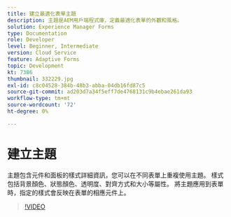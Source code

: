```yaml
---
title: 建立最適化表單主題
description: 主題是AEM用戶端程式庫，定義最適化表單的外觀和風格。
solution: Experience Manager Forms
type: Documentation
role: Developer
level: Beginner, Intermediate
version: Cloud Service
feature: Adaptive Forms
topic: Development
kt: 7386
thumbnail: 332229.jpg
exl-id: c8c04528-384b-48b3-abba-04db16fd87c5
source-git-commit: ad203d7a34f5eff7de4768131c9b4ebae261da93
workflow-type: tm+mt
source-wordcount: '72'
ht-degree: 0%

---
```


# 建立主題

主題包含元件和面板的樣式詳細資訊，您可以在不同表單上重複使用主題。 樣式包括背景顏色、狀態顏色、透明度、對齊方式和大小等屬性。 將主題應用到表單時，指定的樣式會反映在表單的相應元件上。

>[!VIDEO](https://video.tv.adobe.com/v/332229?quality=12&learn=on)

